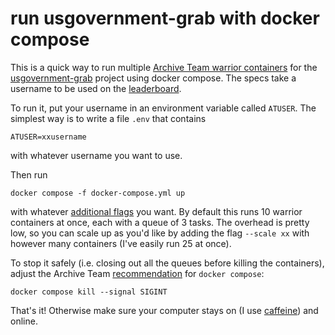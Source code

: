 # run usgovernment-grab with docker compose

This is a quick way to run multiple [Archive Team warrior containers](https://wiki.archiveteam.org/index.php/Running_Archive_Team_Projects_with_Docker) for the [usgovernment-grab](https://github.com/ArchiveTeam/usgovernment-grab) project using docker compose. The specs take a username to be used on the [leaderboard](https://tracker.archiveteam.org/usgovernment).

To run it, put your username in an environment variable called `ATUSER`. The simplest way is to write a file `.env` that contains

```
ATUSER=xxusername
```

with whatever username you want to use.

Then run

```
docker compose -f docker-compose.yml up
```

with whatever [additional flags](https://docs.docker.com/reference/cli/docker/compose/up/) you want. By default this runs 10 warrior containers at once, each with a queue of 3 tasks. The overhead is pretty low, so you can scale up as you'd like by adding the flag `--scale xx` with however many containers (I've easily run 25 at once).

To stop it safely (i.e. closing out all the queues before killing the containers), adjust the Archive Team [recommendation](https://wiki.archiveteam.org/index.php/Running_Archive_Team_Projects_with_Docker#Stopping_containers) for `docker compose`:

```
docker compose kill --signal SIGINT
```

That's it! Otherwise make sure your computer stays on (I use [caffeine](https://launchpad.net/caffeine)) and online.
